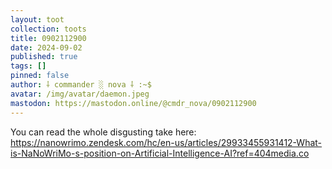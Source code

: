 ```yaml
---
layout: toot
collection: toots
title: 0902112900
date: 2024-09-02
published: true
tags: []
pinned: false
author: ⸸ commander ░ nova ⸸ :~$
avatar: /img/avatar/daemon.jpeg
mastodon: https://mastodon.online/@cmdr_nova/0902112900
---
```


You can read the whole disgusting take here: https://nanowrimo.zendesk.com/hc/en-us/articles/29933455931412-What-is-NaNoWriMo-s-position-on-Artificial-Intelligence-AI?ref=404media.co

